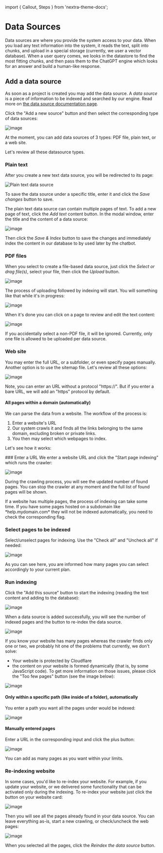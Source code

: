import { Callout, Steps } from 'nextra-theme-docs';

# Data Sources

Data sources are where you provide the system access to your data. When you load any text information into the system, it reads the text, split into chunks, and upload in a special storage (currently, we user a vector database). When a user query comes, we looks in the datastore to find the most fitting chunks, and then pass them to the ChatGPT engine which looks for an answer and build a human-like response.

## Add a data source
As soon as a project is created you may add the data source. A *data source* is a piece of information to be indexed and searched by our engine. Read more on [the data source documentation page](https://www.enumhq.com/docs/guide/data-sources).

 Click the "Add a new source" button and then select the corresponding type of data sources:

![image](https://github.com/StubbornDeer/enum-docs-nextra/assets/91156314/5407348c-fac1-4a47-b9a3-b15b9a90267a)

<Callout>
  At the moment, you can add data sources of 3 types: PDF file, plain text, or a web site.
 </Callout>

Let's review all these datasource types.

### Plain text

After you create a new text data source, you will be redirected to its page:

![Plain text data source](https://github.com/StubbornDeer/enum-docs-nextra/assets/91156314/45dfadbc-b28f-4d6f-8407-602253d7bbaf)

To save the data source under a specific title, enter it and click the *Save changes* button to save.

The plain text data source can contain multiple pages of text. To add a new page of text, click the *Add text* content button.
In the modal window, enter the title and the content of a data source:

![image](https://github.com/StubbornDeer/enum-docs-nextra/assets/91156314/74b6b317-287f-4796-826d-0897836cc9de)

Then click the *Save & Index* button to save the changes and immediately index the content in our database to by used later by the chatbot.

### PDF files
When you select to create a file-based data source, just click the *Select or drag file(s)*, select your file, then click the *Upload* button.

![image](https://github.com/StubbornDeer/enum-docs-nextra/assets/91156314/dfbe3858-2c00-441b-9185-3041c0d4bce4)

The process of uploading followed by indexing will start. You will something like that while it's in progress:

![image](https://github.com/StubbornDeer/enum-docs-nextra/assets/91156314/2512492d-255e-4833-9831-10f77b2f7815)

When it's done you can click on a page to review and edit the text content:

![image](https://github.com/StubbornDeer/enum-docs-nextra/assets/91156314/dd734032-c5bb-4999-92de-3a63fc02037b)


<Callout>
If you accidentally select a non-PDF file, it will be ignored.
</Callout>

<Callout>
Currently, only one file is allowed to be uploaded per data source.
</Callout>

### Web site
You may enter the full URL, or a subfolder, or even specify pages manually. Another option is to use the sitemap file. Let's review all these options:

![image](https://github.com/StubbornDeer/enum-docs-nextra/assets/91156314/68b7f6f3-b920-41ca-9507-0972b8f3211c)


<Callout>
Note, you can enter an URL without a protocol "https://". But if you enter a bare URL, we will add an "https" protocol by default.
</Callout>


#### All pages within a domain (automatically)

We can parse  the data from a website. The workflow of the process is:

1. Enter a website's URL
2. Our system crawls it and finds all the links belonging to the same domain, excluding broken or private links.
3. You then may select which webpages to index.

Let's see how it works:

<Steps>
### Enter a URL
  We enter a website URL and click the "Start page indexing" which runs the crawler:

![image](https://github.com/StubbornDeer/enum-docs-nextra/assets/91156314/49ff78ac-d78e-4319-bc43-781d289686f1)

During the crawling process, you will see the updated number of found pages. 
You can stop the crawler at any moment and the full list of found pages will be shown.

<Callout>
If a website has multiple pages, the process of indexing can take some time.
</Callout>

<Callout>
  If you have some pages hosted on a subdomain like *help.mydomain.com* they will not be indexed automatically, you need to check the corresponding flag.
</Callout>

### Select pages to be indexed
Select/unselect pages for indexing. Use the "Check all" and "Uncheck all" if needed:

![image](https://github.com/StubbornDeer/enum-docs-nextra/assets/91156314/3ef86c68-1869-42f2-9b4c-f88c0b3cca43)


<Callout>
As you can see here, you are informed how many pages you can select accordingly to your current plan.
</Callout>

### Run indexing
  Click the "Add this source" button to start the indexing (reading the text content and adding to the database):

![image](https://github.com/StubbornDeer/public-media-files/assets/91156314/16e28a62-ef2e-4d1f-a924-7da7ef0d7943)


When a data source is added successfully, you will see the number of indexed pages and the button to re-index the data source.

![image](https://github.com/StubbornDeer/enum-docs-nextra/assets/91156314/015af4ad-e501-42b7-ad81-8ddf41893d0e)


<Callout>
If you know your website has many pages whereas the crawler finds only one or two, we probably hit one of the problems that currently, we don't solve:

- Your website is protected by Cloudflare
- the content on your website is formed dynamically (that is, by some JavaScript code).
To get more information on those issues, please click the "Too few pages" button (see the image below): 
</Callout>

![image](https://github.com/StubbornDeer/public-media-files/assets/91156314/3aa21737-382c-4796-a96a-e4c7f91279e3)

</Steps>

#### Only within a specific path (like inside of a folder), automatically

You enter a path you want all the pages under would be indexed:

![image](https://github.com/StubbornDeer/enum-docs-nextra/assets/91156314/16feecd2-c5e0-4255-87d2-92baebdbd4b0)


#### Manually entered pages

Enter a URL in the corresponding input and click the plus button:

![image](https://github.com/StubbornDeer/enum-docs-nextra/assets/91156314/ef387a58-0296-454d-b006-6fff1b31fe5f)


You can add as many pages as you want within your limits.

### Re-indexing website
In some cases, you'd like to re-index your website. For example, if you update your website, or we delivered some functionality that can be activated only during the indexing.
To re-index your website just click the button on your website card:

![image](https://github.com/StubbornDeer/enum-docs-nextra/assets/91156314/c2526c08-3baa-444f-bb15-3575066c0ea9)

Then you will see all the pages already found in your data source. You can leave everything as-is, start a new crawling, or check/uncheck the web pages:


![image](https://github.com/StubbornDeer/enum-docs-nextra/assets/91156314/2020ae79-b906-4168-88d9-f2bbdfd0ef48)

When you selected all the pages, click the *Reindex the data source* button.

